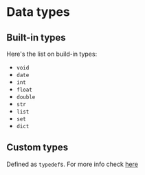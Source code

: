 # Data types

## Built-in types

Here's the list on build-in types:

* `void`
* `date`
* `int`
* `float`
* `double`
* `str`
* `list`
* `set`
* `dict`

## Custom types

Defined as `typedef`s. For more info check [here](service#defining-domain-objects)